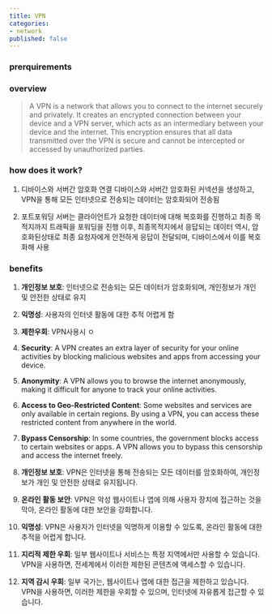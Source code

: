 ```yaml
---
title: VPN
categories:
- network
published: false
---
```




### prerquirements


### overview
> A VPN is a network that allows you to connect to the internet securely and privately. It creates an encrypted connection between your device and a VPN server, which acts as an intermediary between your device and the internet. This encryption ensures that all data transmitted over the VPN is secure and cannot be intercepted or accessed by unauthorized parties.

### how does it work?
1. 디바이스와 서버간 암호화 연결
    디바이스와 서버간 암호화된 커넥션을 생성하고, VPN을 통해 모든 인터넷으로 전송되는 데이터는 암호화되어 전송됨

2. 포트포워딩
    서버는 클라이언트가 요청한 데이터에 대해 복호화를 진행하고 최종 목적지까지 트래픽을 포워딩을 진행
    이후, 최종목적지에서 응답되는 데이터 역시, 암호화된상태로 최종 요청자에게 안전하게 응답이 전달되며, 디바이스에서 이를  복호화해 사용

### benefits


1. **개인정보 보호**: 인터넷으로 전송되는 모든 데이터가 암호화되며, 개인정보가 개인 및 안전한 상태로 유지
2. **익명성**: 사용자의 인터넷 활동에 대한 추적 어렵게 함
3. **제한우회**: VPN사용시 ㅇ

2. **Security**: A VPN creates an extra layer of security for your online activities by blocking malicious websites and apps from accessing your device.
3. **Anonymity**: A VPN allows you to browse the internet anonymously, making it difficult for anyone to track your online activities.
4. **Access to Geo-Restricted Content**: Some websites and services are only available in certain regions. By using a VPN, you can access these restricted content from anywhere in the world.
5. **Bypass Censorship**: In some countries, the government blocks access to certain websites or apps. A VPN allows you to bypass this censorship and access the internet freely.

1. **개인정보 보호**: VPN은 인터넷을 통해 전송되는 모든 데이터를 암호화하여, 개인정보가 개인 및 안전한 상태로 유지됩니다.
2. **온라인 활동 보안**: VPN은 악성 웹사이트나 앱에 의해 사용자 장치에 접근하는 것을 막아, 온라인 활동에 대한 보안을 강화합니다.
3. **익명성**: VPN은 사용자가 인터넷을 익명하게 이용할 수 있도록, 온라인 활동에 대한 추적을 어렵게 합니다.
4. **지리적 제한 우회**: 일부 웹사이트나 서비스는 특정 지역에서만 사용할 수 있습니다. VPN을 사용하면, 전세계에서 이러한 제한된 콘텐츠에 액세스할 수 있습니다.
5. **지역 감시 우회**: 일부 국가는, 웹사이트나 앱에 대한 접근을 제한하고 있습니다. VPN을 사용하면, 이러한 제한을 우회할 수 있으며, 인터넷에 자유롭게 접근할 수 있습니다.
